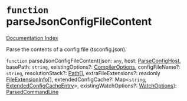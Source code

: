 # `function` parseJsonConfigFileContent

[Documentation Index](../README.md)

Parse the contents of a config file (tsconfig.json).

`function` parseJsonConfigFileContent(json: `any`, host: [ParseConfigHost](../interface.ParseConfigHost/README.md), basePath: `string`, existingOptions?: [CompilerOptions](../interface.CompilerOptions/README.md), configFileName?: `string`, resolutionStack?: [Path](../type.Path/README.md)\[], extraFileExtensions?: readonly [FileExtensionInfo](../interface.FileExtensionInfo/README.md)\[], extendedConfigCache?: Map\<`string`, [ExtendedConfigCacheEntry](../interface.ExtendedConfigCacheEntry/README.md)>, existingWatchOptions?: [WatchOptions](../interface.WatchOptions/README.md)): [ParsedCommandLine](../interface.ParsedCommandLine/README.md)